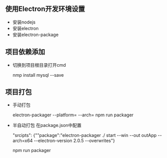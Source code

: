 ## 使用Electron开发环境设置
* 安装nodejs
* 安装electron
* 安装electron-package

## 项目依赖添加
  * 切换到项目根目录打开cmd  
  
  
      nmp install mysql --save
    
## 项目打包  
  * 手动打包
  
  
     electron-packager <sourcedir> <appname> --platform=<platform> --arch=<arch>
     npm run packager 
  
  * 半自动打包
     在package.json中配置
     
     
     "srcipts":
     {""package":"electron-packager ./ start --win --out outApp --arch=x64 --electron-version 2.0.5 --overwrites"}
     
     npm run packager
 